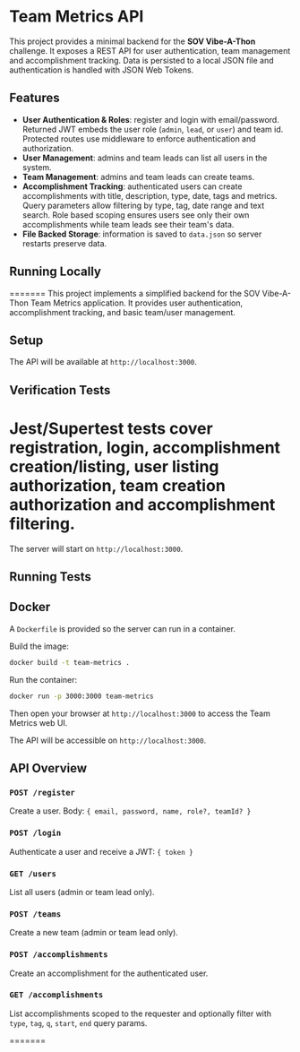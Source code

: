 # Team Metrics API

This project provides a minimal backend for the **SOV Vibe-A-Thon** challenge. It exposes a REST API for user authentication, team management and accomplishment tracking. Data is persisted to a local JSON file and authentication is handled with JSON Web Tokens.

## Features

- **User Authentication & Roles**: register and login with email/password. Returned JWT embeds the user role (`admin`, `lead`, or `user`) and team id. Protected routes use middleware to enforce authentication and authorization.
- **User Management**: admins and team leads can list all users in the system.
- **Team Management**: admins and team leads can create teams.
- **Accomplishment Tracking**: authenticated users can create accomplishments with title, description, type, date, tags and metrics. Query parameters allow filtering by type, tag, date range and text search. Role based scoping ensures users see only their own accomplishments while team leads see their team's data.
- **File Backed Storage**: information is saved to `data.json` so server restarts preserve data.

## Running Locally
=======
This project implements a simplified backend for the SOV Vibe-A-Thon Team Metrics application. It provides user authentication, accomplishment tracking, and basic team/user management.

## Setup

The API will be available at `http://localhost:3000`.

## Verification Tests

Jest/Supertest tests cover registration, login, accomplishment creation/listing, user listing authorization, team creation authorization and accomplishment filtering.
=======
The server will start on `http://localhost:3000`.

## Running Tests

## Docker

A `Dockerfile` is provided so the server can run in a container.

Build the image:

```bash
docker build -t team-metrics .
```

Run the container:

```bash
docker run -p 3000:3000 team-metrics
```

Then open your browser at `http://localhost:3000` to access the Team Metrics web UI.

The API will be accessible on `http://localhost:3000`.

## API Overview

### `POST /register`
Create a user. Body: `{ email, password, name, role?, teamId? }`

### `POST /login`
Authenticate a user and receive a JWT: `{ token }`

### `GET /users`
List all users (admin or team lead only).

### `POST /teams`
Create a new team (admin or team lead only).

### `POST /accomplishments`
Create an accomplishment for the authenticated user.

### `GET /accomplishments`
List accomplishments scoped to the requester and optionally filter with `type`, `tag`, `q`, `start`, `end` query params.

=======

